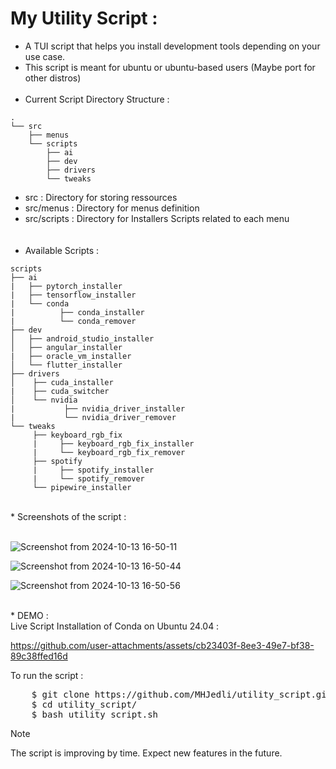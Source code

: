 # My Utility Script :
*  A TUI script that helps you install development tools depending on your use case.
*  This script is meant for ubuntu or ubuntu-based users (Maybe port for other distros)
<br><br>
*  Current Script Directory Structure :
```
.
└── src
    ├── menus
    └── scripts
        ├── ai
        ├── dev
        ├── drivers
        └── tweaks

```
*  src : Directory for storing ressources <br>
*  src/menus : Directory for menus definition <br>
*  src/scripts : Directory for Installers Scripts related to each menu <br>
<br><br>
*  Available Scripts :
```
scripts
├── ai
|   ├── pytorch_installer
|   ├── tensorflow_installer
|   └── conda
|          ├── conda_installer
|          └── conda_remover
├── dev
│   ├── android_studio_installer
│   ├── angular_installer
|   ├── oracle_vm_installer
│   └── flutter_installer
├── drivers
│    ├── cuda_installer
|    ├── cuda_switcher 
│    └── nvidia
|           ├── nvidia_driver_installer
|           └── nvidia_driver_remover
└── tweaks
     ├── keyboard_rgb_fix
     |     ├── keyboard_rgb_fix_installer
     |     └── keyboard_rgb_fix_remover
     ├── spotify
     |     ├── spotify_installer
     |     └── spotify_remover
     └── pipewire_installer
```
<br>
*  Screenshots of the script :
<br><br>

![Screenshot from 2024-10-13 16-50-11](https://github.com/user-attachments/assets/c4cd2712-afaa-4366-a068-c3b40e73c52b)


![Screenshot from 2024-10-13 16-50-44](https://github.com/user-attachments/assets/af35e621-9c1e-4b51-828e-6555db485295)


![Screenshot from 2024-10-13 16-50-56](https://github.com/user-attachments/assets/62a0657e-f7a8-444b-b470-c3951080818a)

<br>
* DEMO :<br>
Live Script Installation of Conda on Ubuntu 24.04 :
  

https://github.com/user-attachments/assets/cb23403f-8ee3-49e7-bf38-89c38ffed16d




To run the script :
<pre>
    $ git clone https://github.com/MHJedli/utility_script.git
    $ cd utility_script/
    $ bash utility_script.sh
</pre>

> [!NOTE]
> The script is improving by time. Expect new features in the future.

